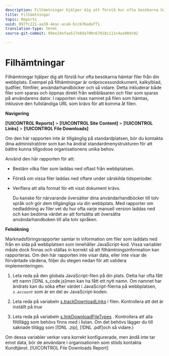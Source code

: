 ```yaml
---
description: Filhämtningar hjälper dig att förstå hur ofta besökarna hämtar filer från din webbplats. Exempel på filhämtningar är ordprocessordokument, kalkylblad, ljudfiler, filmfiler, användarhandböcker och så vidare. Detta inkluderar både filer som sparas och öppnas direkt från webbläsaren och filer som sparas på användarens dator. I rapporten visas namnet på filen som hämtas, inklusive den fullständiga URL som krävs för att komma åt filen.
title: Filhämtningar
topic: Reports
uuid: 897fc221-aa30-4eac-aca6-bccb76adaf71
translation-type: tm+mt
source-git-commit: 99ee24efaa517e8da700c67818c111c4aa90dc02

---
```



# Filhämtningar

Filhämtningar hjälper dig att förstå hur ofta besökarna hämtar filer från din webbplats. Exempel på filhämtningar är ordprocessordokument, kalkylblad, ljudfiler, filmfiler, användarhandböcker och så vidare. Detta inkluderar både filer som sparas och öppnas direkt från webbläsaren och filer som sparas på användarens dator. I rapporten visas namnet på filen som hämtas, inklusive den fullständiga URL som krävs för att komma åt filen.

**Navigering**

**[!UICONTROL Reports]** > **[!UICONTROL Site Content]** > **[!UICONTROL Links]** > **[!UICONTROL File Downloads]**

Om den här rapporten inte är tillgänglig på standardplatsen, bör du kontakta dina administratörer som kan ha ändrat standardmenystrukturen för att bättre kunna tillgodose organisationens unika behov.

Använd den här rapporten för att:

* Bestäm vilka filer som laddas ned oftast från webbplatsen.
* Förstå om vissa filer laddas ned oftare under särskilda tidsperioder.
* Verifiera att alla format för ett visst dokument krävs.

   Du kanske för närvarande översätter dina användarhandböcker till tolv språk och gör dem tillgängliga via din webbplats. Med rapporter om nedladdning av filer vet du hur ofta varje manuell version laddas ned och kan bedöma värdet av att fortsätta att översätta användarhandboken till alla tolv språken.

**Felsökning**

Marknadsföringsrapporter samlar in information om filer som laddats ned från en sida på webbplatsen som innehåller JavaScript-kod. Vissa variabler måste dock finnas och ställas in korrekt så att filhämtningsinformation kan rapporteras. Om den här rapporten inte visar data, eller inte visar de förväntade värdena, följer du stegen nedan för att validera implementeringen.

1. Leta reda på den globala JavaScript-filen på din plats. Detta har ofta fått ett namn [!DNL s_code.js]men kan ha fått ett nytt namn. Om namnet har ändrats kan du söka efter värdet i JavaScript-filerna på webbplatsen, *`s.account`* som är en del av JavaScript-koden.

1. Leta reda på variabeln [s.trackDownloadLinks](https://marketing.adobe.com/resources/help/en_US/sc/implement/c_trackdownllinks.html) i filen. Kontrollera att det är inställt på *true*

1. Leta reda på variabeln [s.linkDownloadFileTypes](https://marketing.adobe.com/resources/help/en_US/sc/implement/c_linkdownfiletypes.html) . Kontrollera att alla filtillägg som behövs finns med i listan. Om det behövs lägger du till saknade tillägg som [!DNL .zip], [!DNL .pdf]och så vidare.)

Om dessa variabler verkar vara korrekt konfigurerade, men ändå inte tar emot data, bör de användare i organisationen som stöds kontakta Kundtjänst. [!UICONTROL File Downloads Report]
